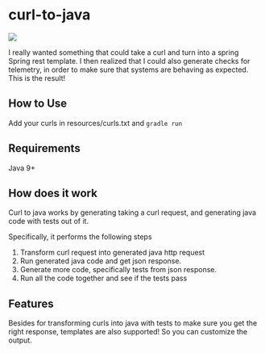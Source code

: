 # curl-to-java
<a href="https://codeclimate.com/github/just1689/curl-to-java/maintainability"><img src="https://api.codeclimate.com/v1/badges/0189ac942dad13f3d7e8/maintainability" /></a><br />


I really wanted something that could take a curl and turn into a spring Spring rest template. I then realized that I could also generate checks for telemetry, in order to make sure that systems are behaving as expected. This is the result!


## How to Use
Add your curls in resources/curls.txt and `gradle run`

## Requirements
Java 9+

## How does it work
Curl to java works by generating taking a curl request, and generating java code with tests out of it.

Specifically, it performs the following steps
1. Transform curl request into generated java http request
2. Run generated java code and get json response.
3. Generate more code, specifically tests from json response.
4. Run all the code together and see if the tests pass

## Features
Besides for transforming curls into java with tests to make sure you get the right response,
templates are also supported! So you can customize the output.